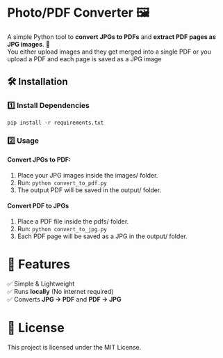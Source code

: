 # Photo/PDF Converter 🖼️
A simple Python tool to **convert JPGs to PDFs** and **extract PDF pages as JPG images**. 🚀  
You either upload images and they get merged into a single PDF or you upload a PDF and each page is saved as a JPG image

## 🛠️ Installation

### 1️⃣ Install Dependencies
`pip install -r requirements.txt`

### 2️⃣ Usage
####   Convert JPGs to PDF:
1. Place your JPG images inside the images/ folder.
2. Run: 
`python convert_to_pdf.py`
3. The output PDF will be saved in the output/ folder.


#### Convert PDF to JPGs
1. Place a PDF file inside the pdfs/ folder.
2. Run:
`python convert_to_jpg.py`
3. Each PDF page will be saved as a JPG in the output/ folder.

# 🎨 Features
✅ Simple & Lightweight  
✅ Runs **locally** (No internet required)  
✅ Converts **JPG → PDF** and **PDF → JPG**  

# 📝 License
This project is licensed under the MIT License.

